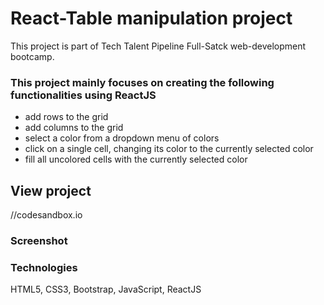 # React-Table manipulation project
This project is part of Tech Talent Pipeline Full-Satck web-development bootcamp.


### This project mainly focuses on creating the following functionalities using ReactJS
* add rows to the grid
* add columns to the grid
* select a color from a dropdown menu of colors
* click on a single cell, changing its color to the currently selected color
* fill all uncolored cells with the currently selected color


## View project
//codesandbox.io

### Screenshot 



### Technologies
HTML5, CSS3, Bootstrap, JavaScript, ReactJS


